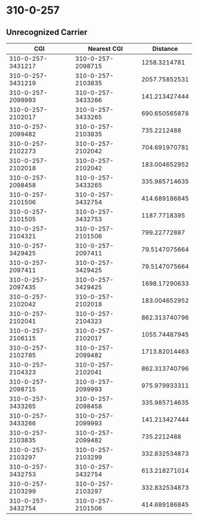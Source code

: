 # 310-0-257
## Unrecognized Carrier


| CGI | Nearest CGI | Distance |
|-----|-------------|----------|
| 310-0-257-3431217 | 310-0-257-2098715 | 1258.3214781 |
| 310-0-257-3431219 | 310-0-257-2103835 | 2057.75852531 |
| 310-0-257-2099993 | 310-0-257-3433266 | 141.213427444 |
| 310-0-257-2102017 | 310-0-257-3433265 | 690.650565878 |
| 310-0-257-2099482 | 310-0-257-2103835 | 735.2212488 |
| 310-0-257-2102273 | 310-0-257-2102042 | 704.691970781 |
| 310-0-257-2102018 | 310-0-257-2102042 | 183.004652952 |
| 310-0-257-2098458 | 310-0-257-3433265 | 335.985714635 |
| 310-0-257-2101506 | 310-0-257-3432754 | 414.689186845 |
| 310-0-257-2101505 | 310-0-257-3432753 | 1187.7718395 |
| 310-0-257-2104321 | 310-0-257-2101506 | 799.22772887 |
| 310-0-257-3429425 | 310-0-257-2097411 | 79.5147075664 |
| 310-0-257-2097411 | 310-0-257-3429425 | 79.5147075664 |
| 310-0-257-2097435 | 310-0-257-3429425 | 1698.17290633 |
| 310-0-257-2102042 | 310-0-257-2102018 | 183.004652952 |
| 310-0-257-2102041 | 310-0-257-2104323 | 862.313740796 |
| 310-0-257-2106115 | 310-0-257-2102017 | 1055.74487945 |
| 310-0-257-2102785 | 310-0-257-2099482 | 1713.82014463 |
| 310-0-257-2104323 | 310-0-257-2102041 | 862.313740796 |
| 310-0-257-2098715 | 310-0-257-2099993 | 975.979933311 |
| 310-0-257-3433265 | 310-0-257-2098458 | 335.985714635 |
| 310-0-257-3433266 | 310-0-257-2099993 | 141.213427444 |
| 310-0-257-2103835 | 310-0-257-2099482 | 735.2212488 |
| 310-0-257-2103297 | 310-0-257-2103299 | 332.832534873 |
| 310-0-257-3432753 | 310-0-257-3432754 | 613.218271014 |
| 310-0-257-2103299 | 310-0-257-2103297 | 332.832534873 |
| 310-0-257-3432754 | 310-0-257-2101506 | 414.689186845 |
